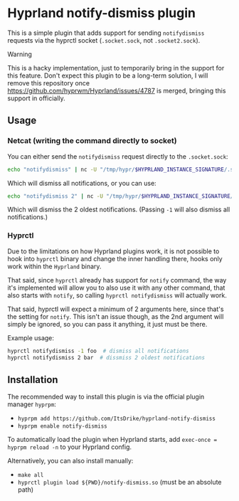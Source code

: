 # Hyprland notify-dismiss plugin

This is a simple plugin that adds support for sending `notifydismiss` requests
via the hyprctl socket (`.socket.sock`, not `.socket2.sock`).

> [!WARNING]
> This is a hacky implementation, just to temporarily bring in the support for
> this feature. Don't expect this plugin to be a long-term solution, I will
> remove this repository once https://github.com/hyprwm/Hyprland/issues/4787 is
> merged, bringing this support in officially.

## Usage

### Netcat (writing the command directly to socket)

You can either send the `notifydismiss` request directly to the `.socket.sock`:

```bash
echo "notifydismiss" | nc -U "/tmp/hypr/$HYPRLAND_INSTANCE_SIGNATURE/.socket.sock"
```

Which will dismiss all notifications, or you can use:

```bash
echo "notifydismiss 2" | nc -U "/tmp/hypr/$HYPRLAND_INSTANCE_SIGNATURE/.socket.sock"
```

Which will dismiss the 2 oldest notifications. (Passing `-1` will also dismiss
all notifications.)

### Hyprctl

Due to the limitations on how Hyprland plugins work, it is not possible to hook
into `hyprctl` binary and change the inner handling there, hooks only work
within the `Hyprland` binary.

That said, since `hyprctl` already has support for `notify` command, the way
it's implemented will allow you to also use it with any other command, that
also starts with `notify`, so calling `hyprctl notifydismiss` will actually
work.

That said, hyprctl will expect a minimum of 2 arguments here, since that's the
setting for `notify`. This isn't an issue though, as the 2nd argument will
simply be ignored, so you can pass it anything, it just must be there.

Example usage:

```bash
hyprctl notifydismiss -1 foo  # dismiss all notifications
hyprctl notifydismiss 2 bar  # dissmiss 2 oldest notifications
```

## Installation

The recommended way to install this plugin is via the official plugin manager `hyprpm`:

- `hyprpm add https://github.com/ItsDrike/hyprland-notify-dismiss`
- `hyprpm enable notify-dismiss`

To automatically load the plugin when Hyprland starts, add `exec-once = hyprpm
reload -n` to your Hyprland config.

Alternatively, you can also install manually:

- `make all`
- `hyprctl plugin load ${PWD}/notify-dismiss.so` (must be an absolute path)
